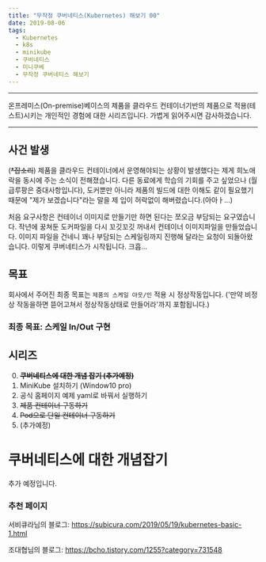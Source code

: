 ```yaml
---
title: "무작정 쿠버네티스(Kubernetes) 해보기 00"
date: 2019-08-06
tags:
  - Kubernetes
  - k8s
  - minikube
  - 쿠버네티스
  - 미니쿠베
  - 무작정 쿠버네티스 해보기
---
```


***********
온프레미스(On-premise)베이스의 제품을 클라우드 컨테이너기반의 제품으로 적용(테스트)시키는 개인적인 경험에 대한 시리즈입니다. 가볍게 읽어주시면 감사하겠습니다.

***********

사건 발생
---
(~~*잡소리~~) 제품을 클라우드 컨테이너에서 운영해야되는 상황이 발생했다는 제게 희노애락을 동시에 주는 소식이 전해졌습니다. 다른 동료에게 학습의 기회를 주고 싶었으나 (월급루팡은 중대사항입니다), 도커뿐만 아니라 제품의 빌드에 대한 이해도 같이 필요했기 때문에 "제가 보겠습니다"라는 말을 제 입이 허락없이 해버렸습니다.(아아ㅏ...)

처음 요구사항은 컨테이너 이미지로 만들기만 하면 된다는 쪼오금 부담되는 요구였습니다. 작년에 꿍쳐둔 도커파일을 다시 꼬깃꼬깃 꺼내서 컨테이너 이미지파일을 만들었습니다. 이미지 파일을 건네니 꽤나 부담되는 스케일링까지 진행해 달라는 요청이 되돌아왔습니다. 이렇게 쿠버네티스가 시작됩니다. 크흡...

목표
---
회사에서 주어진 최종 목표는 `제품의 스케일 아웃/인` 적용 시 정상작동입니다. ('만약 비정상 작동을하면 뜯어고쳐서 정상작동상태로 만들어라'까지 포함됩니다.)
### 최종 목표: 스케일 In/Out 구현

시리즈
---
0. **~~쿠버네티스에 대한 개념 잡기 (추가예정)~~**
1. MiniKube 설치하기 (Window10 pro)
2. 공식 홈페이지 예제 yaml로 바꿔서 실행하기
3. ~~제품 컨테이너 구동하기~~
4. ~~Pod으로 단일 컨테이너 구동하기~~
5. (추가예정)

# 쿠버네티스에 대한 개념잡기
추가 예정입니다.

### 추천 페이지
서비큐라님의 블로그: https://subicura.com/2019/05/19/kubernetes-basic-1.html

조대협님의 블로그: https://bcho.tistory.com/1255?category=731548

